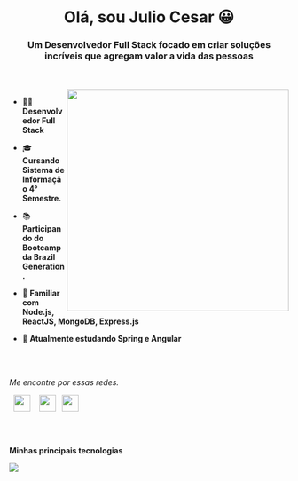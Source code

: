 <h1 align="center"> Olá, sou Julio Cesar 😀</h1>

<h3 align="center">Um Desenvolvedor Full Stack focado em criar soluções incríveis que agregam valor a vida das pessoas </h3>

<br>
<br>

<img src="https://i.imgur.com/ZvR2QmI.png" width="400" align="right">

- 👨‍💻 **Desenvolvedor Full Stack**

- 🎓 **Cursando Sistema de Informação 4° Semestre.**

- 📚 **Participando do Bootcamp da Brazil Generation.**

- 🧰 **Familiar com Node.js, ReactJS, MongoDB, Express.js**

- 🎯 **Atualmente estudando Spring e Angular**

<br>
<br>

_Me encontre por essas redes._

<p align="center">
 
&nbsp; <a align="center" href="https://www.linkedin.com/in/juliop3p/" target="_blank" rel="noopener noreferrer"><img align="center" src="https://i.imgur.com/8OZu945.png" width="30" /></a>
&nbsp;&nbsp; <a align="center" href="mailto:julio15.zn@gmail.com" target="_blank" rel="noopener noreferrer"><img align="center" src="https://i.imgur.com/yhJTPLs.png"  width="30" /></a>
&nbsp;&nbsp;<a align="center" href="https://portfoliojulio.netlify.app/" target="_blank" rel="noopener noreferrer"><img align="center" src="https://i.imgur.com/HwsmNWI.png"  width="30" /></a>
</p>

<br>
<br>

**Minhas principais tecnologias**

<img src="https://i.imgur.com/yDo1ypD.png" />
